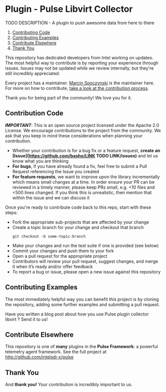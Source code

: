 # Plugin - Pulse Libvirt Collector
TODO DESCRIPTION - A plugin to push awesome data from here to there

1. [Contributing Code](#contributing-code)
1. [Contributing Examples](#contributing-examples)
1. [Contribute Elsewhere](#contribute-elsewhere)
1. [Thank You](#thank-you)


This repository has dedicated developers from Intel working on updates. The most helpful way to contribute is by reporting your experience through issues. Issues may not be updated while we review internally, but they're still incredibly appreciated.

Every project has a maintainer. [Marcin Spoczynski](https://github.com/sandlbn/) is the maintainer here. For more on how to contribute, [take a look at the contribution process](#how-to-contribute).

Thank you for being part of the community! We love you for it.

## Contribution Code
**_IMPORTANT_**: This is an open source project licensed under the Apache 2.0 License. We encourage contributions to the project from the community. We ask that you keep in mind these considerations when planning your contribution.

* Whether your contribution is for a bug fix or a feature request, **create an [Issue](https://github.com/basho/LINK TODO LINK/issues)** and let us know what you are thinking
* **For bugs**, if you have already found a fix, feel free to submit a Pull Request referencing the Issue you created
* **For feature requests**, we want to improve upon the library incrementally which means small changes at a time. In order ensure your PR can be reviewed in a timely manner, please keep PRs small, e.g. <10 files and <500 lines changed. If you think this is unrealistic, then mention that within the issue and we can discuss it

Once you're ready to contribute code back to this repo, start with these steps:

* Fork the appropriate sub-projects that are affected by your change
* Create a topic branch for your change and checkout that branch
     ```
     git checkout -b some-topic-branch
     ```
* Make your changes and run the test suite if one is provided (see below)
* Commit your changes and push them to your fork
* Open a pull request for the appropriate project
* Contributors will review your pull request, suggest changes, and merge it when it’s ready and/or offer feedback
* To report a bug or issue, please open a new issue against this repository

## Contributing Examples
The most immediately helpful way you can benefit this project is by cloning the repository, adding some further examples and submitting a pull request.

Have you written a blog post about how you use Pulse plugin collector libvirt ? Send it to us!


## Contribute Elsewhere
This repository is one of **many** plugins in the **Pulse Framework**: a powerful telemetry agent framework. See the full project at http://github.com/intelsdi-x/pulse

## Thank You
And **thank you!** Your contribution is incredibly important to us.

